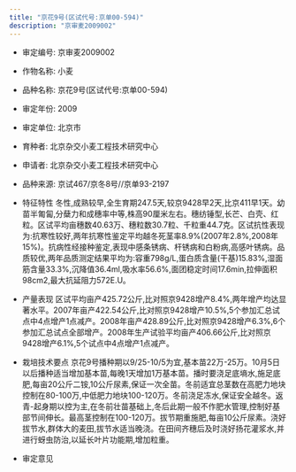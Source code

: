 ```yaml
---
title: "京花9号(区试代号:京单00-594)"
description: "京审麦2009002"
---
```

* 审定编号:  京审麦2009002

*  作物名称:  小麦

*  品种名称:  京花9号(区试代号:京单00-594)

*  审定年份:  2009

*  审定单位:  北京市

* 育种者:  北京杂交小麦工程技术研究中心

*  申请者:  北京杂交小麦工程技术研究中心

*  品种来源:  京试467/京冬8号//京单93-2197

*  特征特性
冬性,成熟较早,全生育期247.5天,较京9428早2天,比京411早1天。幼苗半匍匐,分蘖力和成穗率中等,株高90厘米左右。穗纺锤型,长芒、白壳、红粒。区试平均亩穗数40.63万、穗粒数30.7粒、千粒重44.7克。区试抗性表现为:抗寒性较好,两年抗寒性鉴定平均越冬死茎率8.9%(2007年2.8%,2008年15%)。抗病性经接种鉴定,表现中感条锈病、杆锈病和白粉病,高感叶锈病。品质较优,两年品质测定结果平均为:容重798g/L,蛋白质含量(干基)15.83%,湿面筋含量33.3%,沉降值36.4ml,吸水率56.6%,面团稳定时间17.6min,拉伸面积98cm2,最大抗延阻力572E.U。

*  产量表现
区试平均亩产425.72公斤,比对照京9428增产8.4%,两年增产均达显著水平。2007年亩产422.54公斤,比对照京9428增产10.5%,5个参加汇总试点中4点增产1点减产。2008年亩产428.89公斤,比对照京9428增产6.3%,6个参加汇总试点全部增产。2008年生产试验平均亩产406.66公斤,比对照京9428增产6.1%,5个试点中4点增产1点减产。

*  栽培技术要点
京花9号播种期以9/25-10/5为宜,基本苗22万-25万。10月5日以后播种适当增加基本苗,每晚1天增加1万基本苗。播时要浇足底墒水,施足底肥,每亩20公斤二铵,10公斤尿素,保证一次全苗。冬前适宜总茎数在高肥力地块控制在80-100万,中低肥力地块100-120万。冬前浇足冻水,保证安全越冬。返青-起身期以控为主,在冬前壮苗基础上,冬后此期一般不作肥水管理,控制好基部节间伸长。最高茎控制在100-120万。拔节期重施肥,每亩10公斤尿素。浇好拔节水,群体大的麦田,拔节水适当晚浇。在田间齐穗后及时浇好扬花灌浆水,并进行蚜虫防治,以延长叶片功能期,增加粒重。

*  审定意见

